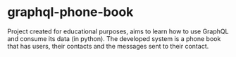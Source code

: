 # graphql-phone-book
Project created for educational purposes, aims to learn how to use GraphQL and consume its data (in python). The developed system is a phone book that has users, their contacts and the messages sent to their contact.
